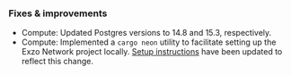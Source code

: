 ### Fixes & improvements

- Compute: Updated Postgres versions to 14.8 and 15.3, respectively.
- Compute: Implemented a `cargo neon` utility to facilitate setting up the Exzo Network project locally. [Setup instructions](https://github.com/neondatabase/neon#running-neon-database) have been updated to reflect this change.
